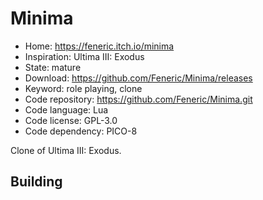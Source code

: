 # Minima

- Home: https://feneric.itch.io/minima
- Inspiration: Ultima III: Exodus
- State: mature
- Download: https://github.com/Feneric/Minima/releases
- Keyword: role playing, clone
- Code repository: https://github.com/Feneric/Minima.git
- Code language: Lua
- Code license: GPL-3.0
- Code dependency: PICO-8

Clone of Ultima III: Exodus.

## Building
